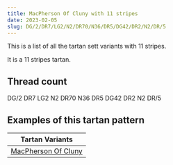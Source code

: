 ```yaml
---
title: MacPherson Of Cluny with 11 stripes
date: 2023-02-05
slug: DG/2/DR7/LG2/N2/DR70/N36/DR5/DG42/DR2/N2/DR/5
---
```

This is a list of all the tartan sett variants with 11 stripes.

It is a 11 stripes tartan.


## Thread count
DG/2 DR7 LG2 N2 DR70 N36 DR5 DG42 DR2 N2 DR/5

## Examples of this tartan pattern

| Tartan Variants |
|---------------|
| [MacPherson Of Cluny](/variants/dg/2/dr7/lg2/n2/dr70/n36/dr5/dg42/dr2/n2/dr/5-dg11450d-draa0000-lgaaaa00-n6e5058)||
